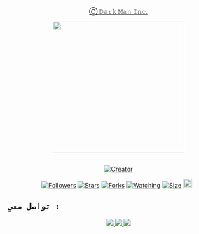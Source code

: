 <p align="center"> 
<u>Ⓒ 𝙳𝚊𝚛𝚔 𝙼𝚊𝚗 𝙸𝚗𝚌.</u>
</p>
<p align="center">
<img src="https://telegra.ph/file/b33ac6a48bbf3aef1c3bc.jpg" width="300" height="300"/>
</p>
<p align="center">
  <a href="#"><img src="http://readme-typing-svg.herokuapp.com?color=d1fa02&center=true&vCenter=true&multiline=false&lines=Ⓒ+Bot+Shanks" alt="">
</p>
<p align="center">
<a href="#"><img title="Creator" src="https://img.shields.io/badge/Creator-Mrnima-red.svg?style=for-the-badge&logo=github"></a>
</p>
<p align="center">
<a href="https://github.com/Dark-Man747fc?tab=followers"><img title="Followers" src="https://img.shields.io/github/followers/Dark-Man747?color=green&style=flat-square"></a>
<a href="https://github.com/Dark-Man747/BOT-DARK-MAN/stargazers/"><img title="Stars" src="https://img.shields.io/github/stars/Dark-Man747/Bot-Global-MD?color=white&style=flat-square"></a>
<a href="https://github.com/Dark-Man747/Bot-Global-MD/network/members"><img title="Forks" src="https://img.shields.io/github/forks/Dark-Man747/Bot-Global-MD?color=yellow&style=flat-square"></a>
<a href="https://github.com/Dark-Man747/Bot-Global-MD/watchers"><img title="Watching" src="https://img.shields.io/github/watchers/Dark-Man747/Bot-Global-MD?label=Watchers&color=red&style=flat-square"></a>
<a href="https://github.com/Dark-Man747/Bot-Global-MD/"><img title="Size" src="https://img.shields.io/github/repo-size/Dark-Man747/Bot-Global-MD?style=flat-square&color=dark-man747"></a>
<a href="https://github.com/Dark-Man747/Bot-Global-MD/graphs/commit-activity"><img height="20" src="https://img.shields.io/badge/Maintained-No-red.svg"></a>&nbsp;&nbsp;
</p>

## ```تواصل معي :```
<p align="center">
<a href="https://wa.me/96894116692"><img src="https://img.shields.io/badge/Contact Dark Man-25D366?style=for-the-badge&logo=whatsapp&logoColor=white" />
<a href="https://chat.whatsapp.com/Har7Z8RPqDO0jZP2FeRApN"><img src="https://img.shields.io/badge/Join Official-25D366?style=for-the-badge&logo=whatsapp&logoColor=white" />
<a href="https://www.youtube.com/@9TL"><img src="https://img.shields.io/badge/Subscribe Dark Man-ff0000?style=for-the-badge&logo=youtube&logoColor=ff000000&link=https://youtube.com/@DGXeon" /><br>
</p>

